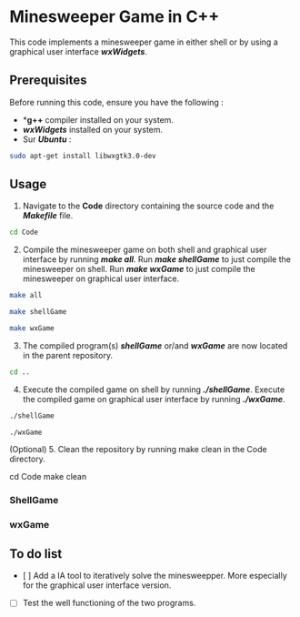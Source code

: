 # Minesweeper Game in C++ #

This code implements a minesweeper game in either shell or by using a graphical user interface ***wxWidgets***.

## Prerequisites ##

Before running this code, ensure you have the following :

- ***g++** compiler installed on your system.
- ***wxWidgets*** installed on your system.
- Sur ***Ubuntu*** :
```bash
sudo apt-get install libwxgtk3.0-dev
```

## Usage ##

1. Navigate to the **Code** directory containing the source code and the ***Makefile*** file.
```bash
cd Code
```
2. Compile the minesweeper game on both shell and graphical user interface by running ***make all***. Run ***make shellGame*** to just compile the minesweeper on shell. Run ***make wxGame*** to just compile the minesweeper on graphical user interface. 
```bash
make all
```
```bash
make shellGame
```
```bash
make wxGame
```
3. The compiled program(s) ***shellGame*** or/and ***wxGame*** are now located in the parent repository.
```bash
cd ..
```
4. Execute the compiled game on shell by running ***./shellGame***. Execute the compiled game on graphical user interface by running ***./wxGame***.
```bash
./shellGame
```
```{bash}
./wxGame
```

(Optional) 5. Clean the repository by running make clean in the Code directory.

cd Code
make clean


### ShellGame ###

### wxGame ###

## To do list ##

- [ ] Add a IA tool to iteratively solve the minesweepper. More especially for the graphical user interface version.
- [ ] Test the well functioning of the two programs.
